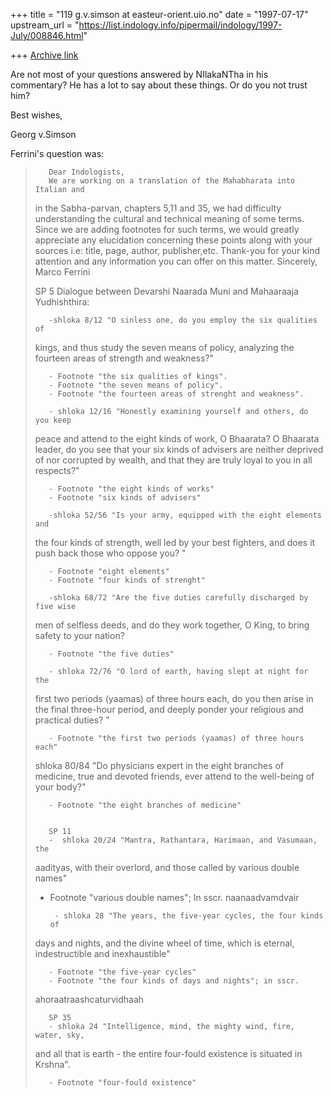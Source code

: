 +++
title = "119 g.v.simson at easteur-orient.uio.no"
date = "1997-07-17"
upstream_url = "https://list.indology.info/pipermail/indology/1997-July/008846.html"

+++
[Archive link](https://list.indology.info/pipermail/indology/1997-July/008846.html)

Are not most of your questions answered by NIlakaNTha in his commentary? He
has a lot to say about these things. Or do you not trust him?

Best wishes,

Georg v.Simson

Ferrini's question was:

>        Dear Indologists,
>        We are working on a translation of the Mahabharata into Italian and
>in the Sabha-parvan, chapters 5,11 and 35, we had difficulty understanding the
>cultural and technical meaning of some terms.
>       Since we are adding footnotes for such terms, we would greatly
>appreciate any elucidation concerning these points along with your sources
>i.e: title, page, author, publisher,etc.
>        Thank-you for your kind attention and any information you can offer
>on this matter.
>        Sincerely,
>        Marco Ferrini
>
>
>SP 5
>Dialogue between Devarshi Naarada Muni and Mahaaraaja Yudhishthira:
>
>        -shloka 8/12 "O sinless one, do you employ the six qualities of
>kings, and
>thus study the seven means of policy, analyzing the fourteen areas of
>strength and weakness?"
>
>        - Footnote "the six qualities of kings".
>        - Footnote "the seven means of policy".
>        - Footnote "the fourteen areas of strenght and weakness".
>
>        - shloka 12/16 "Honestly examining yourself and others, do you keep
>peace and
>attend to the eight kinds of work, O Bhaarata? O Bhaarata leader, do you
>see that your six kinds of advisers are neither deprived of nor corrupted
>by wealth, and that they are truly loyal to you in all respects?"
>
>        - Footnote "the eight kinds of works"
>        - Footnote "six kinds of advisers"
>
>        -shloka 52/56 "Is your army, equipped with the eight elements and
>the four
>kinds of strength, well led by your best fighters, and does it push back
>those who oppose you? "
>
>        - Footnote "eight elements"
>        - Footnote "four kinds of strenght"
>
>        -shloka 68/72 "Are the five duties carefully discharged by five wise
>men of
>selfless deeds, and do they work together, O King, to bring safety to your
>nation?
>
>
>        - Footnote "the five duties"
>
>        - shloka 72/76 "O lord of earth, having slept at night for the
>first two
>periods (yaamas) of three hours each, do you then arise in the final
>three-hour period, and deeply ponder your religious and practical duties? "
>
>        - Footnote "the first two periods (yaamas) of three hours each"
>
>shloka 80/84 "Do physicians expert in the eight branches of medicine, true
>and devoted friends, ever attend to the well-being of your body?"
>
>        - Footnote "the eight branches of medicine"
>
>
>        SP 11
>        -  shloka 20/24 "Mantra, Rathantara, Harimaan, and Vasumaan, the
>aadityas,
>with their overlord, and those called by various double names"
>
>- Footnote "various double names"; In sscr. naanaadvamdvair
>
>        - shloka 28 "The years, the five-year cycles, the four kinds of
>days and
>nights, and the divine wheel of time, which is eternal, indestructible and
>inexhaustible"
>
>        - Footnote "the five-year cycles"
>        - Footnote "the four kinds of days and nights"; in sscr.
>ahoraatraashcaturvidhaah
>
>        SP 35
>        - shloka 24 "Intelligence, mind, the mighty wind, fire, water, sky,
>and all
>that is earth - the entire four-fould existence  is situated in Krshna".
>
>        - Footnote "four-fould existence"






